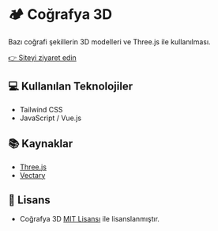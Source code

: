 # 🏕️ Coğrafya 3D
Bazı coğrafi şekillerin 3D modelleri ve Three.js ile kullanılması.

[👉 Siteyi ziyaret edin](https://cografya3d.netlify.app)

## 💻 Kullanılan Teknolojiler
* Tailwind CSS
* JavaScript / Vue.js

## 📚 Kaynaklar
* [Three.js](https://github.com/mrdoob/three.js/)
* [Vectary](https://www.vectary.com/)

## 📃 Lisans
* Coğrafya 3D [MIT Lisansı](https://github.com/orhanemree/cografya-3d/blob/master/LICENSE) ile lisanslanmıştır.
